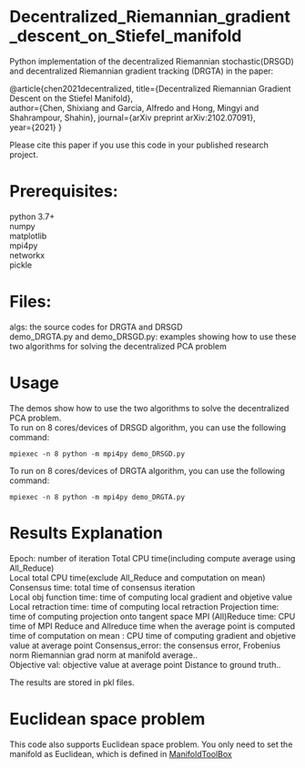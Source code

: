 # Decentralized_Riemannian_gradient_descent_on_Stiefel_manifold
Python implementation of the decentralized Riemannian stochastic(DRSGD) and decentralized Riemannian gradient tracking (DRGTA) in the paper:
  
@article{chen2021decentralized, 
  title={Decentralized Riemannian Gradient Descent on the Stiefel Manifold},  
  author={Chen, Shixiang and Garcia, Alfredo and Hong, Mingyi and Shahrampour, Shahin}, 
  journal={arXiv preprint arXiv:2102.07091},  
  year={2021} 
}
  
Please cite this paper if you use this code in your published research project. 



# Prerequisites:
python 3.7+   
numpy   
matplotlib  
mpi4py    
networkx  
pickle  

# Files:  
algs: the source codes for DRGTA and DRSGD  
demo_DRGTA.py and demo_DRSGD.py:  examples showing how to use these two algorithms for solving the decentralized PCA problem

# Usage
The demos show how to use the two algorithms to solve the decentralized PCA problem.	
To run on 8 cores/devices of DRSGD algorithm, you can use the following command:  

	mpiexec -n 8 python -m mpi4py demo_DRSGD.py
  
To run on 8 cores/devices of DRGTA algorithm, you can use the following command:  

	mpiexec -n 8 python -m mpi4py demo_DRGTA.py 



# Results Explanation 
Epoch:  number of iteration 
Total CPU time(including compute average using All_Reduce)  
Local total CPU time(exclude All_Reduce and computation on mean) 
Consensus time: total  time of consensus iteration  
Local obj function time: time of computing local gradient and objetive value  
Local retraction time: time of computing local retraction 
Projection time:  time of computing projection onto tangent space 
MPI (All)Reduce time: CPU time of MPI Reduce and Allreduce time when the average point is computed  
time of computation on mean : CPU time of computing  gradient and objetive value at average point 
Consensus_error:  the consensus error, Frobenius norm 
Riemannian grad norm at manifold average..  
Objective val: objective value at average point 
Distance to ground truth..  
  
The results are stored in pkl files.  

# Euclidean space problem
This code also supports Euclidean space problem. You only need to set the manifold as Euclidean, which is defined in [ManifoldToolBox](./misc/ManifoldToolBox.py)
